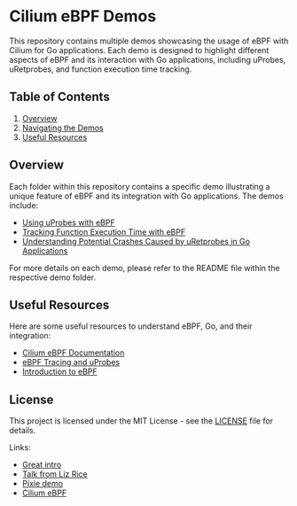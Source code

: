 # Cilium eBPF Demos

This repository contains multiple demos showcasing the usage of eBPF with Cilium for Go applications. Each demo is designed to highlight different aspects of eBPF and its interaction with Go applications, including uProbes, uRetprobes, and function execution time tracking.

## Table of Contents
1. [Overview](#overview)
2. [Navigating the Demos](#navigating-the-demos)
3. [Useful Resources](#useful-resources)

## Overview
Each folder within this repository contains a specific demo illustrating a unique feature of eBPF and its integration with Go applications. The demos include:
- [Using uProbes with eBPF](uprobe/)
- [Tracking Function Execution Time with eBPF](uprobe-time/)
- [Understanding Potential Crashes Caused by uRetprobes in Go Applications](uretprobe-failure/)

For more details on each demo, please refer to the README file within the respective demo folder.

## Useful Resources
Here are some useful resources to understand eBPF, Go, and their integration:
- [Cilium eBPF Documentation](https://docs.cilium.io/en/stable/bpf/)
- [eBPF Tracing and uProbes](https://www.kernel.org/doc/html/latest/bpf/bpf_devel_QA.html#why-my-uretprobe-program-crashes)
- [Introduction to eBPF](https://ebpf.io/what-is-ebpf/)

## License
This project is licensed under the MIT License - see the [LICENSE](LICENSE) file for details.


Links:

- [Great intro](https://medium.com/bumble-tech/bpf-and-go-modern-forms-of-introspection-in-linux-6b9802682223)
- [Talk from Liz Rice](https://www.youtube.com/watch?v=Hed2DOrk_kk)
- [Pixie demo](https://github.com/pixie-io/pixie-demos/tree/main/simple-gotracing)
- [Cilium eBPF](https://github.com/cilium/ebpf)